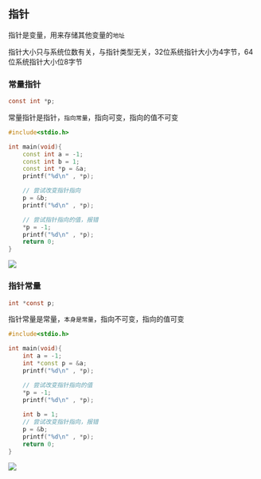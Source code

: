 <!--
 * @Description: 
 * @Version: 1.0
 * @Author: DaLao
 * @Email: dalao_li@163.com
 * @Date: 2022-01-08 10:45:40
 * @LastEditors: dalao
 * @LastEditTime: 2022-04-01 23:11:39
-->

## 指针

指针是变量，用来存储其他变量的`地址`

指针大小只与系统位数有关，与指针类型无关，32位系统指针大小为4字节，64位系统指针大小位8字节


### 常量指针

```c
const int *p;
```

常量指针是指针，`指向常量`，指向可变，指向的值不可变

```c++
#include<stdio.h>

int main(void){
    const int a = -1;
    const int b = 1;
    const int *p = &a;
    printf("%d\n" , *p);

    // 尝试改变指针指向
    p = &b;
    printf("%d\n" , *p);

    // 尝试指针指向的值，报错
    *p = -1;
    printf("%d\n" , *p);
    return 0;
}
```

![](https://cdn.hurra.ltd/img/20220113112830.png)


### 指针常量

```c
int *const p;
```

指针常量是常量，`本身是常量`，指向不可变，指向的值可变

```c++
#include<stdio.h>

int main(void){
    int a = -1;
    int *const p = &a;
    printf("%d\n" , *p);

    // 尝试改变指针指向的值
    *p = -1;
    printf("%d\n" , *p);
    
    int b = 1;
    // 尝试改变指针指向，报错
    p = &b;
    printf("%d\n" , *p);
    return 0;
}
```

![](https://cdn.hurra.ltd/img/20220113113155.png)
